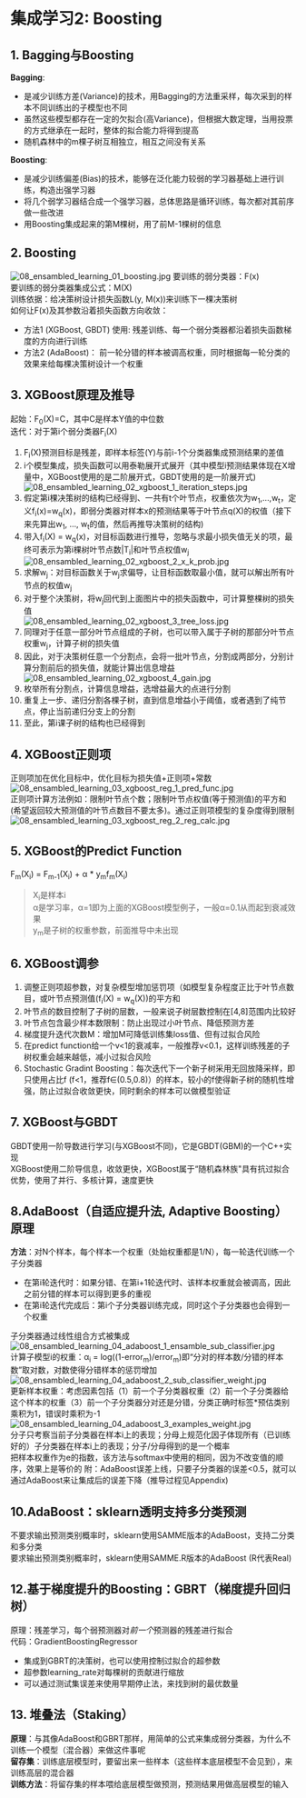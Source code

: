 # 集成学习2: Boosting

## 1. Bagging与Boosting
**Bagging**:

* 是减少训练方差(Variance)的技术，用Bagging的方法重采样，每次采到的样本不同训练出的子模型也不同
* 虽然这些模型都存在一定的欠拟合(高Variance)，但根据大数定理，当用投票的方式继承在一起时，整体的拟合能力将得到提高
* 随机森林中的m棵子树互相独立，相互之间没有关系

**Boosting**:	

* 是减少训练偏差(Bias)的技术，能够在泛化能力较弱的学习器基础上进行训练，构造出强学习器
* 将几个弱学习器结合成一个强学习器，总体思路是循环训练，每次都对其前序做一些改进
* 用Boosting集成起来的第M棵树，用了前M-1棵树的信息

## 2. Boosting
![08_ensambled_learning_01_boosting.jpg](../pic/08_ensambled_learning_01_boosting.jpg)
要训练的弱分类器：F(x) <br/>
要训练的弱分类器集成公式：M(X) <br/>
训练依据：给决策树设计损失函数L(y, M(x))来训练下一棵决策树<br/>
如何让F(x)及其参数沿着损失函数方向收敛：<br/>

* 方法1	(XGBoost, GBDT) 使用: 	残差训练、每一个弱分类器都沿着损失函数梯度的方向进行训练	
* 方法2	(AdaBoost)：	前一轮分错的样本被调高权重，同时根据每一轮分类的效果来给每棵决策树设计一个权重

## 3. XGBoost原理及推导
起始：F<sub>0</sub>(X)=C，其中C是样本Y值的中位数<br/>
迭代：对于第i个弱分类器F<sub>i</sub>(X)<br/>

1. F<sub>i</sub>(X)预测目标是残差，即样本标签(Y)与前i-1个分类器集成预测结果的差值<br/>
2. i个模型集成，损失函数可以用泰勒展开式展开（其中模型i预测结果体现在X增量中，XGBoost使用的是二阶展开式，GBDT使用的是一阶展开式)</br>
![08_ensambled_learning_02_xgboost_1_iteration_steps.jpg](../pic/08_ensambled_learning_02_xgboost_1_iteration_steps.jpg)<br/>
3. 假定第i棵决策树的结构已经得到、一共有t个叶节点，权重依次为w<sub>1</sub>,…,w<sub>t</sub>，定义f<sub>i</sub>(x)=w<sub>q</sub>(x)，即弱分类器对样本x的预测结果等于叶节点q(X)的权值（接下来先算出w<sub>1</sub>, …, w<sub>t</sub>的值，然后再推导决策树的结构)</br>
4. 带入f<sub>i</sub>(X) = w<sub>q</sub>(x)，对目标函数进行推导，忽略与求最小损失值无关的项，最终可表示为第i棵树叶节点数|T<sub>i</sub>|和叶节点权值w<sub>j</sub></br>
![08_ensambled_learning_02_xgboost_2_x_k_prob.jpg](../pic/08_ensambled_learning_02_xgboost_2_x_k_prob.jpg)<br/>
5. 求解w<sub>j</sub>：对目标函数关于w<sub>j</sub>求偏导，让目标函数取最小值，就可以解出所有叶节点的权值w<sub>j</sub><br/>
6. 对于整个决策树，将w<sub>j</sub>回代到上面图片中的损失函数中，可计算整棵树的损失值<br/>
![08_ensambled_learning_02_xgboost_3_tree_loss.jpg](../pic/08_ensambled_learning_02_xgboost_3_tree_loss.jpg)<br/>
7. 同理对于任意一部分叶节点组成的子树，也可以带入属于子树的那部分叶节点权重w<sub>j</sub>，计算子树的损失值<br/>
8. 因此，对于决策树任意一个分割点，会将一批叶节点，分割成两部分，分别计算分割前后的损失值，就能计算出信息增益<br/>
![08_ensambled_learning_02_xgboost_4_gain.jpg](../pic/08_ensambled_learning_02_xgboost_4_gain.jpg)<br/>
9. 枚举所有分割点，计算信息增益，选增益最大的点进行分割<br/>
10. 重复上一步、递归分割各棵子树，直到信息增益小于阈值，或者遇到了纯节点，停止当前递归分支上的分割<br/>
11. 至此，第i课子树的结构也已经得到

## 4. XGBoost正则项
正则项加在优化目标中，优化目标为损失值+正则项+常数<br/>
![08_ensambled_learning_03_xgboost_reg_1_pred_func.jpg](../pic/08_ensambled_learning_03_xgboost_reg_1_pred_func.jpg)<br/>
正则项计算方法例如：限制叶节点个数；限制叶节点权值(等于预测值)的平方和(希望返回较大预测值的叶节点数目不要太多)。通过正则项模型的复杂度得到限制<br/>
![08_ensambled_learning_03_xgboost_reg_2_reg_calc.jpg](../pic/08_ensambled_learning_03_xgboost_reg_2_reg_calc.jpg)<br/>

## 5. XGBoost的Predict Function
F<sub>m</sub>(X<sub>i</sub>) = F<sub>m-1</sub>(X<sub>i</sub>) + α * y<sub>m</sub>f<sub>m</sub>(X<sub>i</sub>)</br>
> X<sub>i</sub>是样本i<br/>
> α是学习率，α=1即为上面的XGBoost模型例子，一般α=0.1从而起到衰减效果<br/>
> y<sub>m</sub>是子树的权重参数，前面推导中未出现

## 6. XGBoost调参
1. 调整正则项超参数，对复杂模型增加惩罚项（如模型复杂程度正比于叶节点数目，或叶节点预测值(f<sub>i</sub>(X) = w<sub>q</sub>(X))的平方和<br/>
2. 叶节点的数目控制了子树的层数，一般来说子树层数控制在[4,8]范围内比较好<br/>
3. 叶节点包含最少样本数限制：防止出现过小叶节点、降低预测方差<br/>
4. 梯度提升迭代次数M：增加M可降低训练集loss值、但有过拟合风险<br/>
5. 在predict function给一个v<1的衰减率，一般推荐v<0.1，这样训练残差的子树权重会越来越低，减小过拟合风险<br/>
6. Stochastic Gradint Boosting：每次迭代下一个新子树采用无回放降采样，即只使用占比f (f<1，推荐f∈(0.5,0.8)）的样本，较小的f使得新子树的随机性增强，防止过拟合收敛更快，同时剩余的样本可以做模型验证<br/>

## 7. XGBoost与GBDT
GBDT使用一阶导数进行学习(与XGBoost不同)，它是GBDT(GBM)的一个C++实现<br/>
XGBoost使用二阶导信息，收敛更快，XGBoost属于“随机森林族"具有抗过拟合优势，使用了并行、多核计算，速度更快

## 8.AdaBoost（自适应提升法, Adaptive Boosting）原理
**方法**：对N个样本，每个样本一个权重（处始权重都是1/N），每一轮迭代训练一个子分类器<br/>

* 在第i轮迭代时：如果分错、在第i+1轮迭代时、该样本权重就会被调高，因此之前分错的样本可以得到更多的重视
* 在第i轮迭代完成后：第i个子分类器训练完成，同时这个子分类器也会得到一个权重

子分类器通过线性组合方式被集成<br/>
![08_ensambled_learning_04_adaboost_1_ensamble_sub_classifier.jpg](../pic/08_ensambled_learning_04_adaboost_1_ensamble_sub_classifier.jpg)<br/>
计算子模型i的权重：α<sub>i</sub> = log((1-error<sub>m</sub>)/error<sub>m</sub>)即“分对的样本数/分错的样本数”取对数，对数使得分错样本的惩罚增加<br/>
![08_ensambled_learning_04_adaboost_2_sub_classifier_weight.jpg](../pic/08_ensambled_learning_04_adaboost_2_sub_classifier_weight.jpg)<br/>
更新样本权重：考虑因素包括（1）前一个子分类器权重（2）前一个子分类器给这个样本的权重（3）前一个子分类器分对还是分错，分类正确时标签*预估类别乘积为1，错误时乘积为-1<br/>
![08_ensambled_learning_04_adaboost_3_examples_weight.jpg](../pic/08_ensambled_learning_04_adaboost_3_examples_weight.jpg)<br/>
分子只考察当前子分类器在样本i上的表现；分母上规范化因子体现所有（已训练好的）子分类器在样本i上的表现；分子/分母得到的是一个概率<br/>
把样本权重作为e的指数，该方法与softmax中使用的相同，因为不改变值的顺序，效果上是等价的
附：AdaBoost误差上线，只要子分类器的误差<0.5，就可以通过AdaBoost来让集成后的误差下降（推导过程见Appendix)


## 10.AdaBoost：sklearn透明支持多分类预测
不要求输出预测类别概率时，sklearn使用SAMME版本的AdaBoost，支持二分类和多分类</br>
要求输出预测类别概率时，sklearn使用SAMME.R版本的AdaBoost (R代表Real) 

## 12.基于梯度提升的Boosting：GBRT（梯度提升回归树）
原理：残差学习，每个弱预测器对*前一个*预测器的残差进行拟合<br/>
代码：GradientBoostingRegressor

* 集成到GBRT的决策树，也可以使用控制过拟合的超参数 <br/>
* 超参数learning_rate对每棵树的贡献进行缩放
* 可以通过测试集误差来使用早期停止法，来找到树的最优数量

## 13. 堆叠法（Staking）
**原理**：与其像AdaBoost和GBRT那样，用简单的公式来集成弱分类器，为什么不训练一个模型（混合器）来做这件事呢<br/>
**留存集**：训练底层模型时，要留出来一些样本（这些样本底层模型不会见到），来训练高层的混合器<br/>
**训练方法**：将留存集的样本喂给底层模型做预测，预测结果用做高层模型的输入<br/>











